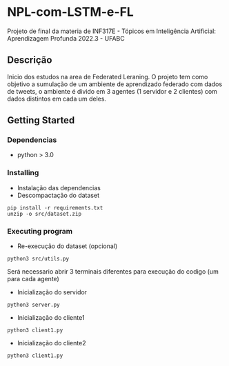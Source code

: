 # NPL-com-LSTM-e-FL

Projeto de final da materia de INF317E - Tópicos em Inteligência Artificial: Aprendizagem Profunda 2022.3 - UFABC

## Descrição

Inicio dos estudos na area de Federated Leraning.
O projeto tem como objetivo a sumulação de um ambiente de aprendizado federado com dados de tweets, o ambiente é divido em 3 agentes (1 servidor e 2 clientes) com dados distintos em cada um deles.

## Getting Started

### Dependencias

* python > 3.0


### Installing

* Instalação das dependencias
* Descompactação do dataset
```
pip install -r requirements.txt
unzip -o src/dataset.zip
```

### Executing program

* Re-execução do dataset (opcional)
```
python3 src/utils.py
```

Será necessario abrir 3 terminais diferentes para execução do codigo (um para cada agente)
* Inicialização do servidor
```
python3 server.py
```
* Inicialização do cliente1
```
python3 client1.py
```
* Inicialização do cliente2
```
python3 client1.py
```
